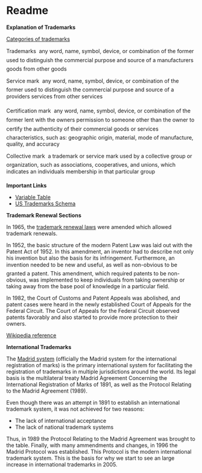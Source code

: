 # Readme

**Explanation of Trademarks**

[Categories of trademarks](http://www.trwiplaw.com/index_files/categories-of-trademarks.htm)

Trademarks  any word, name, symbol, device, or combination of the former used to distinguish the commercial purpose and source of a manufacturers goods from other goods

Service mark  any word, name, symbol, device, or combination of the former used to distinguish the commercial purpose and source of a providers services from other services

Certification mark  any word, name, symbol, device, or combination of the former lent with the owners permission to someone other than the owner to certify the authenticity of their commercial goods or services characteristics, such as: geographic origin, material, mode of manufacture, quality, and accuracy

Collective mark  a trademark or service mark used by a collective group or organization, such as associations, cooperatives, and unions, which indicates an individuals membership in that particular group

**Important Links**

* [Variable Table](https://www.uspto.gov/sites/default/files/documents/vartable_2015.pdf)
* [US Trademarks Schema](https://www.uspto.gov/sites/default/files/documents/case_files_schema_high_level_2015update.pdf)


**Trademark Renewal Sections**

In 1965, the [trademark renewal laws](https://www.uspto.gov/sites/default/files/tmlaw.pdf) were amended which allowed trademark renewals.

In 1952, the basic structure of the modern Patent Law was laid out with the Patent Act of 1952. In this amendment, an inventor had to describe not only his invention but also the basis for its infringement. Furthermore, an invention needed to be new and useful, as well as non-obvious to be granted a patent. This amendment, which required patents to be non-obvious, was implemented to keep individuals from taking ownership or taking away from the base pool of knowledge in a particular field.

In 1982, the Court of Customs and Patent Appeals was abolished, and patent cases were heard in the newly established Court of Appeals for the Federal Circuit. The Court of Appeals for the Federal Circuit observed patents favorably and also started to provide more protection to their owners.

[Wikipedia reference](https://en.wikipedia.org/wiki/History_of_United_States_patent_law)

**International Trademarks**

The [Madrid system](https://en.wikipedia.org/wiki/Madrid_system) (officially the Madrid system for the international registration of marks) is the primary international system for facilitating the registration of trademarks in multiple jurisdictions around the world. Its legal basis is the multilateral treaty Madrid Agreement Concerning the International Registration of Marks of 1891, as well as the Protocol Relating to the Madrid Agreement (1989).

Even though there was an attempt in 1891 to establish an international trademark system, it was not achieved for two reasons:

* The lack of international acceptance
* The lack of national trademark systems

Thus, in 1989 the Protocol Relating to the Madrid Agreement was brought to the table. Finally, with many ammendments and changes, in 1996 the Madrid Protocol was established. This Protocol is the modern international trademark system. This is the basis for why we start to see an large increase in international trademarks in 2005.

